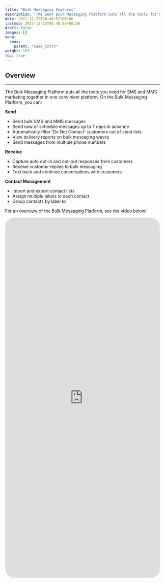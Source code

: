 ```yaml
---
title: "Bulk Messaging Features"
description: "The SeaX Bulk Messaging Platform puts all the tools for SMS and MMS marketing right at your fingertips."
date: 2022-11-22T08:48:57+00:00
lastmod: 2022-11-22T08:48:57+00:00
draft: false
images: []
menu:
  seax:
    parent: "seax_intro"
weight: 103
toc: true
---
```


## Overview
-------------------
The Bulk Messaging Platform puts all the tools you need for SMS and MMS marketing together in one convinient platform. On the Bulk Messaging Platform, you can:

**Send**
- Send bulk SMS and MMS messages
- Send now or schedule messages up to 7 days in advance
- Automatically filter 'Do Not Contact' customers out of send lists
- View delivery reports on bulk messaging waves
- Send messages from multiple phone numbers

**Receive**
- Capture auto opt-in and opt-out responses from customers
- Receive customer replies to bulk messaging
- Text back and continue conversations with customers

**Contact Management**
- Import and export contact lists
- Assign multiple labels to each contact
- Group contacts by label to 

For an overview of the Bulk Messaging Platform, see the video below:

   <iframe width="100%" height="30%" src="https://www.youtube.com/embed/LPvBap8jiJI" title="YouTube video player" frameborder="0" allow="accelerometer; autoplay; clipboard-write; encrypted-media; gyroscope; picture-in-picture" allowfullscreen style="border-radius: 30px;"></iframe>
